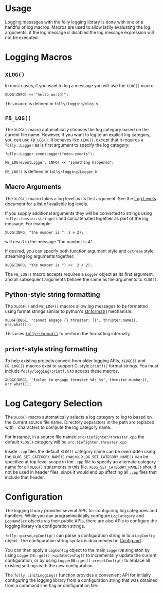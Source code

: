 # Usage

Logging messages with the folly logging library is done with one of a handful
of log macros.  Macros are used to allow lazily evaluating the log arguments:
if the log message is disabled the log message expression will not be executed.

# Logging Macros

## `XLOG()`

In most cases, if you want to log a message you will use the `XLOG()` macro:

```
XLOG(INFO) << "hello world!";
```

This macro is defined in `folly/logging/xlog.h`

## `FB_LOG()`

The `XLOG()` macro automatically chooses the log category based on the current
file name.  However, if you want to log to an explicit log category, you can
use `FB_LOG()`.  It behaves like `XLOG()`, except that it requires a
`folly::Logger` as is first argument to specify the log category:

```
folly::Logger eventLogger("eden.events");

FB_LOG(eventLogger, INFO) << "something happened";
```

`FB_LOG()` is defined in `folly/logging/Logger.h`

## Macro Arguments

The `XLOG()` macro takes a log level as its first argument.  See the
[Log Levels](LogLevels.md) document for a list of available log levels.

If you supply additional arguments they will be converted to strings using
`folly::to<std::string>()` and concatenated together as part of the log
message.  For example:

```
XLOG(INFO, "the number is ", 2 + 2);
```

will result in the message "the number is 4".

If desired, you can specify both function argument style and `ostream` style
streaming log arguments together:

```
XLOG(INFO, "the number is ") <<  2 + 2);
```

The `FB_LOG()` macro accepts requires a `Logger` object as its first argument,
and all subsequent arguments behave the same as the arguments to `XLOG()`.

## Python-style string formatting

The `XLOGF()` and `FB_LOGF()` macros allow log messages to be formatted using
format strings similar to python's
[str.format()](https://docs.python.org/3/library/string.html#formatspec)
mechanism.

```
XLOGF(DBG1, "cannot engage {} thruster: {}", thruster.name(), err.what());
```

This uses [`folly::format()`](https://github.com/facebook/folly/blob/master/folly/docs/Format.md)
to perform the formatting internally.

## `printf`-style string formatting

To help existing projects convert from older logging APIs, `XLOGC()` and
`FB_LOGC()` macros exist to support C-style `printf()` format strings.
You must include `folly/logging/printf.h` to access these macros.

```
XLOGC(DBG1, "failed to engage thruster %d: %s", thruster.number(), err.what());
```

# Log Category Selection

The `XLOG()` macro automatically selects a log category to log to based on the
current source file name.  Directory separators in the path are replaced with
`.` characters to compute the log category name.

For instance, in a source file named `src/tiefighter/thruster.cpp` the default
`XLOG()` category will be `src.tiefighter.thruster.cpp`

Inside `.cpp` files the default `XLOG()` category name can be overridden using
the `XLOG_SET_CATEGORY_NAME()` macro.  `XLOG_SET_CATEGORY_NAME()` can be
specified at top-level scope in the `.cpp` file to specify an alternate
category name for all `XLOG()` statements in this file.
`XLOG_SET_CATEGORY_NAME()` should not be used in header files, since it would
end up affecting all `.cpp` files that include that header.

# Configuration

The logging library provides several APIs for configuring log categories and
handlers.  While you can programmatically configure `LogCategory` and
`LogHandler` objects via their public APIs, there are also APIs to configure
the logging library via configuration strings.

`folly::parseLogConfig()` can parse a configuration string in to a `LogConfig`
object.  The configuration string syntax is documented in
[Config.md](Config.md).

You can then apply a `LogConfig` object to the main `LoggerDB` singleton by
using `LoggerDB::get()->updateConfig()` to incrementally update the current
configuration, or by using `LoggerDB::get()->resetConfig()` to replace all
existing settings with the new configuration.

The `folly::initLogging()` function provides a convenient API for initially
configuring the logging library from a configuration string that was obtained
from a command line flag or configuration file.
